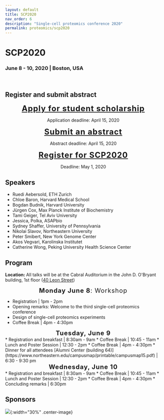 ```yaml
---
layout: default
title: SCP2020
nav_order: 6
description: "Single-cell proteomics conference 2020"
permalink: proteomics/scp2020
---
```


# SCP2020
### June 8 - 10, 2020 | Boston, USA  

&nbsp;

## Register and submit abstract


<div style="font-size: 25px; letter-spacing: 1.2px; text-align: center;"><strong><a href="https://forms.gle/7MDGa9ZdNtAUtp2K6" target="_blank" rel="noopener noreferrer">Apply for student scholarship</a></strong></div>
<p style="text-align: center;">Application deadline: April 15, 2020</p>


<div style="font-size: 25px; letter-spacing: 1.2px; text-align: center;"><strong><a href="https://forms.gle/uUQiHVeXNxDjjnHGA" target="_blank" rel="noopener noreferrer">Submit an abstract</a></strong></div>
<p style="text-align: center;">Abstract deadline: April 15, 2020</p>


<div style="font-size: 25px; letter-spacing: 1.2px; text-align: center;"><strong><a href="https://commerce.cashnet.com/SFSCP" target="_blank" >Register for SCP2020</a></strong></div>
<p style="text-align: center;">Deadline: May 1, 2020</p>

## Speakers
* Ruedi Aebersold, ETH Zurich
* Chloe Baron, Harvard Medical School
* Bogdan Budnik, Harvard University
* Jürgen Cox,	Max Planck Institute of Biochemistry
* Tami Geiger,	Tel Aviv University
* Jessica, Polka, ASAPbio  
* Sydney Shaffer, University of Pennsylvania
* Nikolai Slavov,	Northeastern University
* Peter Smibert, New York Genome Center
* Akos Vegvari, Karolinska Institutet
* Catherine Wong, Peking University Health Science Center




## Program

<script language="javascript" type="text/javascript" src="https://web.northeastern.edu/slavovlab/bin/toggle.js"></script>
<strong>Location:</strong> All talks will be at the Cabral Auditorium in the John D. O'Bryant building, 1st floor (<a href="https://www.northeastern.edu/campusmap/printable/campusmap15.pdf">40 Leon Street</a>)

<!-- <strong>Abstracts:</strong> Click on the presenter's name and title to toggle (show/hide) the abstract.   <strong>Hashtag:</strong>  <font color="#33BBFF">#SCP2020</font>   * Sharing research via preprints  -->

<div style="font-size: 20px; letter-spacing: 1.2px; text-align: center;"><strong>Monday June 8</strong>: Workshop</div>

* Registration | 1pm - 2pm
* Opening remarks: Welcome to the third single-cell proteomics conference
* Design of single-cell proteomics experiments
* Coffee Break | 4pm - 4:30pm





<div style="font-size: 20px; letter-spacing: 1.2px; text-align: center;"><strong>Tuesday, June 9</strong></div>
* Registration and breakfast | 8:30am - 9am
* Coffee Break | 10:45 - 11am
* Lunch and Poster Session | 12:30 - 2pm
* Coffee Break | 4pm - 4:30pm
* Dinner for all attendees  [Alumni Center (building 64)](https://www.northeastern.edu/campusmap/printable/campusmap15.pdf) | 6:30 - 9:30 pm



<div style="font-size: 20px; letter-spacing: 1.2px; text-align: center;"><strong>Wednesday, June 10</strong></div>
* Registration and breakfast | 8:30am - 9am
* Coffee Break | 10:45 - 11am
* Lunch and Poster Session | 12:30 - 2pm
* Coffee Break | 4pm - 4:30pm
* Concluding remarks | 6:30pm



## Sponsors

 ![]({{site.baseurl}}/sponsors/Thermo.png){:width="30%" .center-image}
